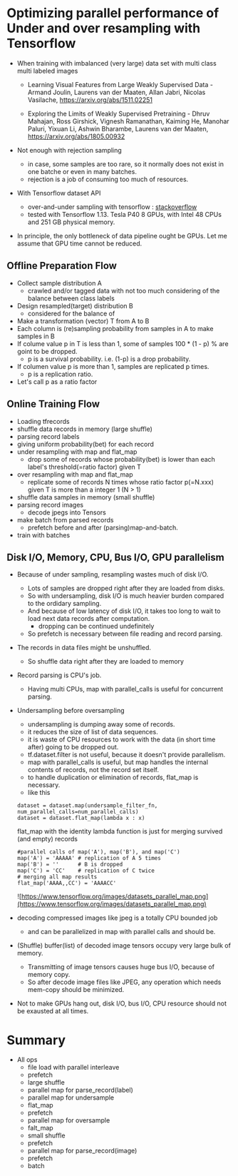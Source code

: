 # Optimizing parallel performance of Under and over resampling with Tensorflow

- When training with imbalanced (very large) data set with multi class multi labeled images
  - Learning Visual Features from Large Weakly Supervised Data - Armand Joulin, Laurens van der Maaten, Allan Jabri, Nicolas Vasilache, https://arxiv.org/abs/1511.02251
  
  - Exploring the Limits of Weakly Supervised Pretraining - Dhruv Mahajan, Ross Girshick, Vignesh Ramanathan, Kaiming He, Manohar Paluri, Yixuan Li, Ashwin Bharambe, Laurens van der Maaten, https://arxiv.org/abs/1805.00932

- Not enough with rejection sampling 
  - in case, some samples are too rare, so it normally does not exist in one batche or even in many batches.
  - rejection is a job of consuming too much of resources.
- With Tensorflow dataset API
  - over-and-under sampling with tensorflow : [stackoverflow](https://stackoverflow.com/questions/47236465/oversampling-functionality-in-tensorflow-dataset-api)
  - tested with Tensorflow 1.13. Tesla P40 8 GPUs, with Intel 48 CPUs and 251 GB physical memory.
- In principle, the only bottleneck of data pipeline ought be GPUs. Let me assume that GPU time cannot be reduced.

## Offline Preparation Flow
- Collect sample distribution A
  - crawled and/or tagged data with not too much considering of the balance between class labels  
- Design resampled(target) distribution B
  - considered for the balance of 
- Make a transformation (vector) T from A to B
- Each column is (re)sampling probability from samples in A to make samples in B
- If colume value p in T is less than 1, some of samples 100 * (1 - p) % are goint to be dropped.
  - p is a survival probability. i.e. (1-p) is a drop probability.
- If columen value p is more than 1, samples are replicated p times.
  - p is a replication ratio.
- Let's call p as a ratio factor

## Online Training Flow
- Loading tfrecords
- shuffle data records in memory (large shuffle)
- parsing record labels
- giving uniform probability(bet) for each record
- under resampling with map and flat_map
  - drop some of records whose probability(bet) is lower than each label's threshold(=ratio factor) given T
- over resampling with map and flat_map
  - replicate some of records N times whose ratio factor p(=N.xxx) given T is more than a integer 1 (N > 1)
- shuffle data samples in memory (small shuffle)
- parsing record images
  - decode jpegs into Tensors
- make batch from parsed records
  - prefetch before and after (parsing)map-and-batch.
- train with batches
  
## Disk I/O, Memory, CPU, Bus I/O, GPU parallelism
- Because of under sampling, resampling wastes much of disk I/O. 
  - Lots of samples are dropped right after they are loaded from disks.
  - So with undersampling, disk I/O is much heavier burden compared to the ordidary sampling.
  - And because of low latency of disk I/O, it takes too long to wait to load next data records after computation.
    - dropping can be continued undefinitely
  - So prefetch is necessary between file reading and record parsing.
- The records in data files might be unshuffled.
  - So shuffle data right after they are loaded to memory
- Record parsing is CPU's job.
  - Having multi CPUs, map with parallel_calls is useful for concurrent parsing.
- Undersampling before oversampling
  - undersampling is dumping away some of records.
  - it reduces the size of list of data sequences.
  - it is waste of CPU resources to work with the data (in short time after) going to be dropped out.
  - tf.dataset.filter is not useful, because it doesn't provide parallelism.
  - map with parallel_calls is useful, but map handles the internal contents of records, not the record  set itself.
  - to handle duplication or elimination of records, flat_map is necessary.
  - like this
  ```
  dataset = dataset.map(undersample_filter_fn, num_parallel_calls=num_parallel_calls) 
  dataset = dataset.flat_map(lambda x : x) 
  ```
  flat_map with the identity lambda function is just for merging survived (and empty) records
  ```
  #parallel calls of map('A'), map('B'), and map('C')
  map('A') = 'AAAAA' # replication of A 5 times
  map('B') = ''      # B is dropped
  map('C') = 'CC'    # replication of C twice
  # merging all map results
  flat_map('AAAA,,CC') = 'AAAACC'
  ```
  ![https://www.tensorflow.org/images/datasets_parallel_map.png](https://www.tensorflow.org/images/datasets_parallel_map.png)
 - decoding compressed images like jpeg is a totally CPU bounded job
   - and can be parallelized in map with parallel calls and should be.
 - (Shuffle) buffer(list) of decoded image tensors occupy very large bulk of memory.
   - Transmitting of image tensors causes huge bus I/O, because of memory copy.
   - So after decode image files like JPEG, any operation which needs mem-copy should be minimized.
   
 - Not to make GPUs hang out, disk I/O, bus I/O, CPU resource should not be exausted at all times.
 
 # Summary
 - All ops
   - file load with parallel interleave 
   - prefetch 
   - large shuffle 
   - parallel map for parse_record(label) 
   - parallel map for undersample 
   - flat_map 
   - prefetch 
   - parallel map for oversample 
   - falt_map 
   - small shuffle 
   - prefetch 
   - parallel map for parse_record(image) 
   - prefetch
   - batch
